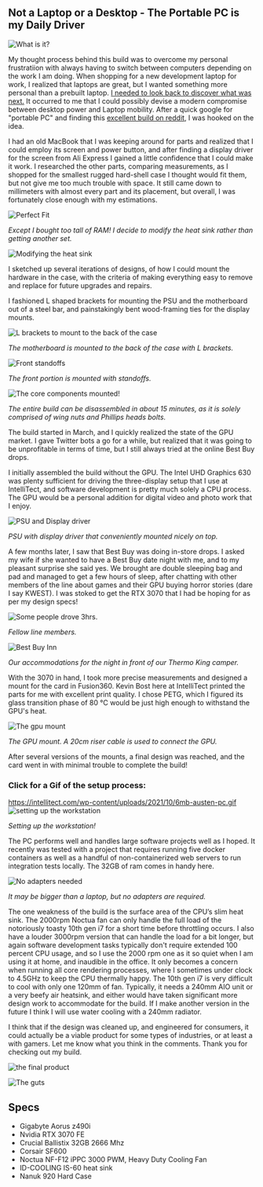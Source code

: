 ## Not a Laptop or a Desktop - The Portable PC is my Daily Driver      

![What is it?](https://intellitect.com/wp-content/uploads/2021/10/austen-pc-IMG_0007-2.jpg "What is it?")

My thought process behind this build was to overcome my personal frustratiion with always having to switch between computers depending on the work I am doing. When shopping for a new development laptop for work, I realized that laptops are great, but I wanted something more personal than a prebuilt laptop. [I needed to look back to discover what was next.](https://en.wikipedia.org/wiki/Portable_computer) It occurred to me that I could possibly devise a modern compromise between desktop power and Laptop mobility. After a quick google for "portable PC" and finding this [excellent build on reddit](https://imgur.com/a/R0D0Aac "excellent build by on reddit"), I was hooked on the idea.

I had an old MacBook that I was keeping around for parts and realized that I could employ its screen and power button, and after finding a display driver for the screen from Ali Express I gained a little confidence that I could make it work. I researched the other parts, comparing measurements, as I shopped for the smallest rugged hard-shell case I thought would fit them, but not give me too much trouble with space. It still came down to millimeters with almost every part and its placement, but overall, I was fortunately close enough with my estimations.

![Perfect Fit](https://intellitect.com/wp-content/uploads/2021/10/austen-pc-perfect-fit.jpg "Perfect Fit")

*Except I bought too tall of RAM! I decide to modify the heat sink rather than getting another set.*

![Modifying the heat sink](https://intellitect.com/wp-content/uploads/2021/10/austen-pc-modify-heatsink.jpg "Modifying the heat sink")

I sketched up several iterations of designs, of how I could mount the hardware in the case, with the criteria of making everything easy to remove and replace for future upgrades and repairs. 

I fashioned L shaped brackets for mounting the PSU and the motherboard out of a steel bar, and painstakingly bent wood-framing ties for the display mounts.

![L brackets to mount to the back of the case](https://intellitect.com/wp-content/uploads/2021/10/austen-pc-lbracket.jpg "L brackets to mount to the back of the case")

*The motherboard is mounted to the back of the case with L brackets.*

![Front standoffs](https://intellitect.com/wp-content/uploads/2021/10/austen-pc-standoffs.jpg "Front standoffs")

*The front portion is mounted with standoffs.*

![The core components mounted!](https://intellitect.com/wp-content/uploads/2021/10/austen-pc-progress.jpg "The core components mounted!")

*The entire build can be disassembled in about 15 minutes, as it is solely comprised of wing nuts and Phillips heads bolts.*

The build started in March, and I quickly realized the state of the GPU market. I gave Twitter bots a go for a while, but realized that it was going to be unprofitable in terms of time, but I still always tried at the online Best Buy drops.

I initially assembled the build without the GPU. The Intel UHD Graphics 630 was plenty sufficient for driving the three-display setup that I use at IntelliTect, and software development is pretty much solely a CPU process. The GPU would be a personal addition for digital video and photo work that I enjoy.

![PSU and Display driver](https://intellitect.com/wp-content/uploads/2021/10/austen-pc-display-psu.jpg "PSU and Display driver")

*PSU with display driver that conveniently mounted nicely on top.*

A few months later, I saw that Best Buy was doing in-store drops. I asked my wife if she wanted to have a Best Buy date night with me, and to my pleasant surprise she said yes. We brought are double sleeping bag and pad and managed to get a few hours of sleep, after chatting with other members of the line about games and their GPU buying horror stories (dare I say KWEST). I was stoked to get the RTX 3070 that I had be hoping for as per my design specs!

![Some people drove 3hrs.](https://intellitect.com/wp-content/uploads/2021/10/austen-pc-bestbuy.jpg "Some people drove 3hrs.")

*Fellow line members.*

![Best Buy Inn](https://intellitect.com/wp-content/uploads/2021/10/austen-pc-accomadations.jpg "Best Buy Inn")

*Our accommodations for the night in front of our Thermo King camper.*

With the 3070 in hand, I took more precise measurements and designed a mount for the card in Fusion360. Kevin Bost here at IntelliTect printed the parts for me with excellent print quality. I chose PETG, which I figured its glass transition phase of 80 °C would be just high enough to withstand the GPU's heat.

![The gpu mount](https://intellitect.com/wp-content/uploads/2021/10/austen-pc-mount.jpg "The gpu mount")

*The GPU mount. A 20cm riser cable is used to connect the GPU.*

After several versions of the mounts, a final design was reached, and the card went in with minimal trouble to complete the build! 

### Click for a Gif of the setup process:
https://intellitect.com/wp-content/uploads/2021/10/6mb-austen-pc.gif
![setting up the workstation](https://intellitect.com/wp-content/uploads/2021/10/6mb-austen-pc.gif "setting up the workstation")

*Setting up the workstation!*

The PC performs well and handles large software projects well as I hoped. It recently was tested with a project that requires running five docker containers as well as a handful of non-containerized web servers to run integration tests locally. The 32GB of ram comes in handy here. 

![No adapters needed](https://intellitect.com/wp-content/uploads/2021/10/IMG_0195.jpg "No adapters needed")

*It may be bigger than a laptop, but no adapters are required.*

The one weakness of the build is the surface area of the CPU’s slim heat sink. The 2000rpm Noctua fan can only handle the full load of the notoriously toasty 10th gen i7 for a short time before throttling occurs. I also have a louder 3000rpm version that can handle the load for a bit longer, but again software development tasks typically don't require extended 100 percent CPU usage, and so I use the 2000 rpm one as it so quiet when I am using it at home, and inaudible in the office. It only becomes a concern when running all core rendering processes, where I sometimes under clock to 4.5GHz to keep the CPU thermally happy. The 10th gen i7 is very difficult to cool with only one 120mm of fan. Typically, it needs a 240mm AIO unit or a very beefy air heatsink, and either would have taken significant more design work to accommodate for the build. If I make another version in the future I think I will use water cooling with a 240mm radiator.

I think that if the design was cleaned up, and engineered for consumers, it could actually be a viable product for some types of industries, or at least a with gamers. Let me know what you think in the comments. Thank you for checking out my build.

![the final product](https://intellitect.com/wp-content/uploads/2021/10/austen-pc-IMG_0180.jpg "the final product")

![The guts](https://intellitect.com/wp-content/uploads/2021/10/austen-pc-IMG_0182.jpg "The guts")

## Specs
- Gigabyte Aorus z490i
- Nvidia RTX 3070 FE
- Crucial Ballistix 32GB 2666 Mhz
- Corsair SF600
- Noctua NF-F12 iPPC 3000 PWM, Heavy Duty Cooling Fan
- ID-COOLING IS-60 heat sink
- Nanuk 920 Hard Case
